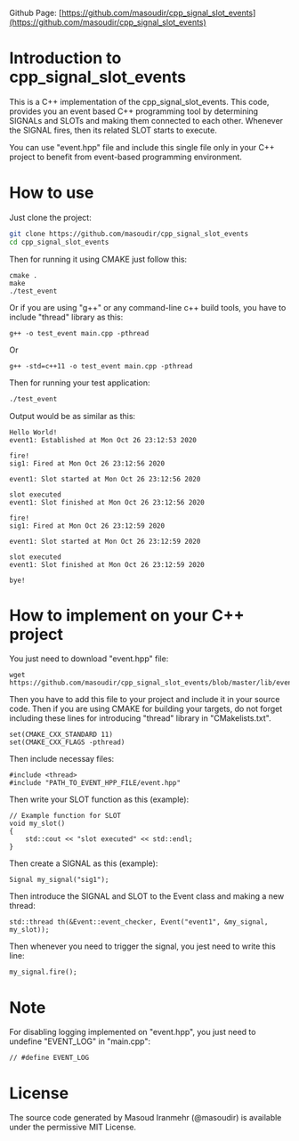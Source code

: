 Github Page: [https://github.com/masoudir/cpp_signal_slot_events](https://github.com/masoudir/cpp_signal_slot_events)

# Introduction to cpp_signal_slot_events
This is a C++ implementation of the cpp_signal_slot_events. This code, provides you an event based C++ programming tool 
by determining SIGNALs and SLOTs and making them connected to each other. Whenever the SIGNAL fires, then its related SLOT
starts to execute.

You can use "event.hpp" file and include this single file only in your C++ project to benefit from event-based 
programming environment.

# How to use

Just clone the project:

```bash
git clone https://github.com/masoudir/cpp_signal_slot_events
cd cpp_signal_slot_events
```

   
Then for running it using CMAKE just follow this:

    cmake .
    make
    ./test_event
    
Or if you are using "g++" or any command-line c++ build tools, you have to include "thread" library as this:

    g++ -o test_event main.cpp -pthread
    
Or

    g++ -std=c++11 -o test_event main.cpp -pthread    
    
Then for running your test application:

```bash
./test_event
```

Output would be as similar as this:

    Hello World!
    event1: Established at Mon Oct 26 23:12:53 2020
    
    fire!
    sig1: Fired at Mon Oct 26 23:12:56 2020
    
    event1: Slot started at Mon Oct 26 23:12:56 2020
    
    slot executed
    event1: Slot finished at Mon Oct 26 23:12:56 2020
    
    fire!
    sig1: Fired at Mon Oct 26 23:12:59 2020
    
    event1: Slot started at Mon Oct 26 23:12:59 2020
    
    slot executed
    event1: Slot finished at Mon Oct 26 23:12:59 2020
    
    bye!


# How to implement on your C++ project

You just need to download "event.hpp" file:

    wget https://github.com/masoudir/cpp_signal_slot_events/blob/master/lib/event.hpp

Then you have to add this file to your project and include it in your source code. Then if you are using CMAKE for 
building your targets, do not forget including these lines for introducing "thread" library in "CMakelists.txt".
 
    set(CMAKE_CXX_STANDARD 11)
    set(CMAKE_CXX_FLAGS -pthread)
    
Then include necessay files:

    #include <thread>
    #include "PATH_TO_EVENT_HPP_FILE/event.hpp"

Then write your SLOT function as this (example):

    // Example function for SLOT
    void my_slot()
    {
        std::cout << "slot executed" << std::endl;
    }

Then create a SIGNAL as this (example):

    Signal my_signal("sig1");
    
Then introduce the SIGNAL and SLOT to the Event class and making a new thread:

    std::thread th(&Event::event_checker, Event("event1", &my_signal, my_slot));
    
Then whenever you need to trigger the signal, you jest need to write this line:

    my_signal.fire();
    
# Note

For disabling logging implemented on "event.hpp", you just need to undefine "EVENT_LOG" in "main.cpp":

    // #define EVENT_LOG

# License

The source code generated by Masoud Iranmehr (@masoudir) is available under the permissive MIT License.


